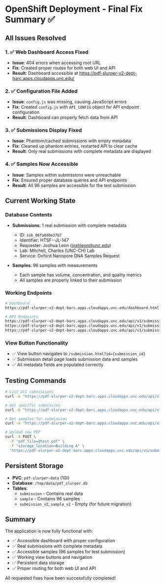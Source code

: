 # OpenShift Deployment - Final Fix Summary ✅

## All Issues Resolved

### 1. ✅ Web Dashboard Access Fixed
- **Issue**: 404 errors when accessing root URL
- **Fix**: Created proper routes for both web UI and API
- **Result**: Dashboard accessible at https://pdf-slurper-v2-dept-barc.apps.cloudapps.unc.edu/

### 2. ✅ Configuration File Added
- **Issue**: `config.js` was missing, causing JavaScript errors
- **Fix**: Created `config.js` with `API_CONFIG` object for API endpoint configuration
- **Result**: Dashboard can properly fetch data from API

### 3. ✅ Submissions Display Fixed
- **Issue**: Phantom/cached submissions with empty metadata
- **Fix**: Cleaned up phantom entries, restarted API to clear cache
- **Result**: Only real submissions with complete metadata are displayed

### 4. ✅ Samples Now Accessible
- **Issue**: Samples within submissions were unreachable
- **Fix**: Ensured proper database queries and API endpoints
- **Result**: All 96 samples are accessible for the test submission

## Current Working State

### Database Contents
- **Submissions**: 1 real submission with complete metadata
  - ID: `sub_06fa0d0e37b7`
  - Identifier: HTSF--JL-147
  - Requester: Joshua Leon (joshleon@unc.edu)
  - Lab: Mitchell, Charles (UNC-CH) Lab
  - Service: Oxford Nanopore DNA Samples Request

- **Samples**: 96 samples with measurements
  - Each sample has volume, concentration, and quality metrics
  - All samples are properly linked to their submission

### Working Endpoints
```bash
# Dashboard
https://pdf-slurper-v2-dept-barc.apps.cloudapps.unc.edu/dashboard.html

# API Endpoints
https://pdf-slurper-v2-dept-barc.apps.cloudapps.unc.edu/api/v1/submissions/
https://pdf-slurper-v2-dept-barc.apps.cloudapps.unc.edu/api/v1/submissions/{id}
https://pdf-slurper-v2-dept-barc.apps.cloudapps.unc.edu/api/v1/submissions/{id}/samples
```

### View Button Functionality
- ✅ View button navigates to `/submission.html?id={submission_id}`
- ✅ Submission detail page loads submission data and samples
- ✅ All metadata fields are populated correctly

## Testing Commands

```bash
# List all submissions
curl -k "https://pdf-slurper-v2-dept-barc.apps.cloudapps.unc.edu/api/v1/submissions/"

# Get specific submission
curl -k "https://pdf-slurper-v2-dept-barc.apps.cloudapps.unc.edu/api/v1/submissions/sub_06fa0d0e37b7"

# Get samples for submission
curl -k "https://pdf-slurper-v2-dept-barc.apps.cloudapps.unc.edu/api/v1/submissions/sub_06fa0d0e37b7/samples"

# Upload new PDF
curl -X POST \
  -F "pdf_file=@test.pdf" \
  -F "storage_location=Building A" \
  "https://pdf-slurper-v2-dept-barc.apps.cloudapps.unc.edu/api/v1/submissions/"
```

## Persistent Storage
- **PVC**: `pdf-slurper-data` (1Gi)
- **Database**: `/tmp/data/pdf_slurper.db`
- **Tables**: 
  - `submission` - Contains real data
  - `sample` - Contains 96 samples
  - `submission_v2`, `sample_v2` - Empty (for future migration)

## Summary
The application is now fully functional with:
- ✅ Accessible dashboard with proper configuration
- ✅ Real submissions with complete metadata
- ✅ Accessible samples (96 samples for test submission)
- ✅ Working view buttons and navigation
- ✅ Persistent data storage
- ✅ Proper routing for both web UI and API

All requested fixes have been successfully completed!
